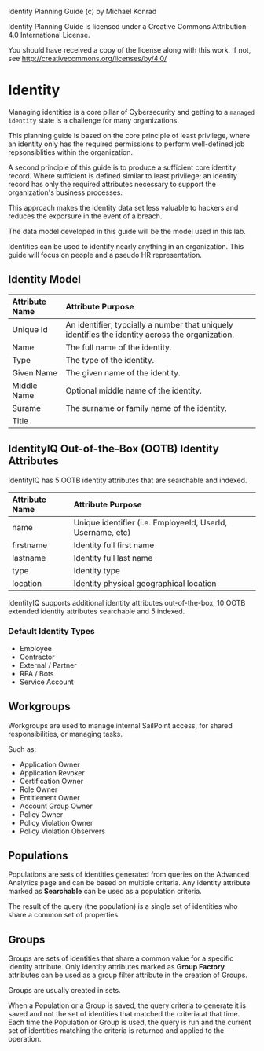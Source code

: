 Identity Planning Guide (c) by Michael Konrad

Identity Planning Guide is licensed under a 
Creative Commons Attribution 4.0 International License.

You should have received a copy of the license along with this
work. If not, see <http://creativecommons.org/licenses/by/4.0/>

# Identity

Managing identities is a core pillar of Cybersecurity and getting to 
a `managed identity` state is a challenge for many organizations. 

This planning guide is based on the core principle of least privilege, where 
an identity only has the required permissions to perform well-defined job 
repsonsiblities within the organization. 

A second principle of this guide is to produce a sufficient core identity 
record. Where sufficient is defined similar to least privilege; an identity 
record has only the required attributes necessary to support the organization's 
business processes. 

This approach makes the Identity data set less valuable to hackers and reduces 
the exporsure in the event of a breach. 

The data model developed in this guide will be the model used in this lab.

Identities can be used to identify nearly anything in an organization. This 
guide will focus on people and a pseudo HR representation. 


## Identity Model

| Attribute Name | Attribute Purpose |
| :---           | :--- |
| Unique Id      | An identifier, typcially a number that uniquely identifies the identity across the organization. |
| Name           | The full name of the identity. |
| Type           | The type of the identity. |
| Given Name     | The given name of the identity. |
| Middle Name    | Optional middle name of the identity. |
| Surame         | The surname or family name of the identity. |
| Title          | 


## IdentityIQ Out-of-the-Box (OOTB) Identity Attributes


IdentityIQ has 5 OOTB identity attributes that are searchable and indexed.

| Attribute Name | Attribute Purpose |
| :---           | :--- |
| name | Unique identifier (i.e. EmployeeId, UserId, Username, etc) |
| firstname | Identity full first name |
| lastname  | Identity full last name |
| type | Identity type
| location | Identity physical geographical location |

IdentityIQ supports additional identity attributes out-of-the-box, 
10 OOTB extended identity attributes searchable and 5 indexed.


### Default Identity Types
* Employee
* Contractor
* External / Partner
* RPA / Bots
* Service Account


## Workgroups


Workgroups are used to manage internal SailPoint access, for shared 
responsibilities, or managing tasks. 

Such as:
* Application Owner
* Application Revoker
* Certification Owner
* Role Owner
* Entitlement Owner
* Account Group Owner
* Policy Owner
* Policy Violation Owner
* Policy Violation Observers


## Populations


Populations are sets of identities generated from queries on the Advanced 
Analytics page and can be based on multiple criteria. Any identity attribute 
marked as __Searchable__ can be used as a population criteria. 


The  result of the query (the population) is a single set of identities who 
share a common set of properties.


## Groups

Groups are sets of identities that share a common value for a specific 
identity attribute. Only identity attributes marked as __Group Factory__ 
attributes can be used as a group filter attribute in the creation of 
Groups. 


Groups are usually created in sets. 


When a Population or a Group is saved, the query criteria to generate it is 
saved and not the set of identities that matched the criteria at that time. 
Each time the Population or Group is used, the query is run and the current 
set of identities matching the criteria is returned and applied to the 
operation. 